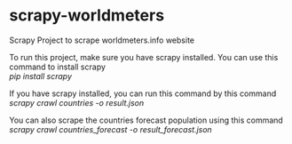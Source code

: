 # scrapy-worldmeters
Scrapy Project to scrape worldmeters.info website

To run this project, make sure you have scrapy installed. You can use this command to install scrapy<br>
<i>pip install scrapy</i>

If you have scrapy installed, you can run this command by this command<br>
<i>scrapy crawl countries -o result.json</i>

You can also scrape the countries forecast population using this command<br>
<i>scrapy crawl countries_forecast -o result_forecast.json</i>
